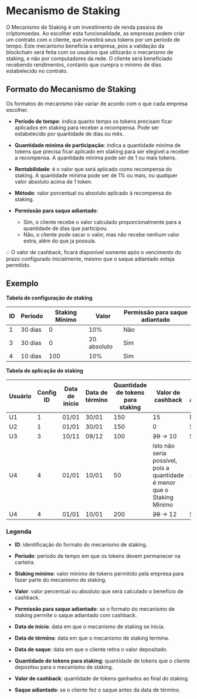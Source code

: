 # Mecanismo de Staking
O Mecanismo de Staking é um investimento de renda passiva de criptomoedas. Ao escolher esta funcionalidade, as empresas podem criar um contrato com o cliente, que investirá seus tokens por um período de tempo. Este mecanismo beneficia a empresa, pois a validação da blockchain será feita com os usuários que utilizarão o mecanismo de staking, e não por computadores da rede. O cliente será beneficiado recebendo rendimentos, contanto que cumpra o mínimo de dias estabelecido no contrato.

## Formato do Mecanismo de Staking
Os formatos do mecanismo irão variar de acordo com o que cada empresa escolher.
* **Período de tempo**: indica quanto tempo os tokens precisam ficar aplicados em staking para receber a recompensa. Pode ser estabelecido por quantidade de dias ou mês.

* **Quantidade mínima de participação**: indica a quantidade minima de tokens que precisa ficar aplicado em staking para ser elegível a receber a recompensa. A quantidade mínima pode ser de 1 ou mais tokens.
* **Rentabilidade**: é o valor que será aplicado como recompensa do staking. A quantidade mínima pode ser de 1% ou mais, ou qualquer valor absoluto acima de 1 token.
* **Método**: valor porcentual ou absoluto aplicado à recompensa do staking.
* **Permissão para saque adiantado**: 
  - Sim, o cliente recebe o valor calculado proporcionalmente para a quantidade de dias que participou.
  - Não, o cliente pode sacar o valor, mas não recebe nenhum valor extra, além do que ja possuía.

💡 O valor de cashback, ficará disponível somente após o vencimento do prazo configurado inicialmente, mesmo que o saque adiantado esteja permitido. 

## Exemplo

**Tabela de configuração de staking**

| ID | Período | Staking Mínimo | Valor | Permissão para saque adiantado |
| -- | --| -- | -- | -- |
| 1 | 30 dias | 0 | 10% | Não |
| 3 | 30 dias | 0 | 20 absoluto | Sim |
| 4 | 10 dias | 100 | 10% | Sim |

**Tabela de aplicação do staking**

| Usuário | Config ID | Data de início | Data de término | Quantidade de tokens para staking| Valor de cashback | Saque adiantado | Data de saque |
| -- | -- | -- | --| --| -- | -- | -- |
| U1 | 1 | 01/01 | 30/01 | 150 | 15 | Não | 31/01 |
| U2 | 1 | 01/01 | 30/01 | 150 | 0  | Sim | 29/01 |
| U3 | 3 | 10/11 | 09/12 | 100 | <s>20</s> → 10 | Sim | 25/11 |
| U4 | 4 | 01/01 | 10/01 | 50  | Isto não seria possível, pois a quantidade é menor que o Staking Mínimo| - | - |
| U4 | 4 | 01/01 | 10/01 | 200 | <s>20</s> → 12 | Sim | 06/01 |

### Legenda
* **ID**: identificação do formato do mecanismo de staking.

* **Período**: período de tempo em que os tokens devem permanecer na carteira.
* **Staking mínimo**: valor mínimo de tokens permitido pela empresa para fazer parte do mecanismo de staking.
* **Valor**: valor percentual ou absoluto que será calculado o benefício de cashback.
* **Permissão para saque adiantado**: se o formato do mecanismo de staking permite o saque adiantado com cashback.
* **Data de início**: data em que o mecanismo de staking se inicia.
* **Data de término**: data em que o mecanismo de staking termina.
* **Data de saque**: data em que o cliente retira o valor depositado.
* **Quantidade de tokens para staking**: quantidade de tokens que o cliente depositou para o mecanismo de staking.
* **Valor de cashback**: quantidade de tokens ganhados ao final do staking.
* **Saque adiantado**: se o cliente fez o saque antes da data de término.